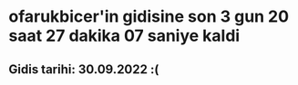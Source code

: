 # ofarukbicer'in gidisine son 3 gun 20 saat 27 dakika 07 saniye kaldi

## Gidis tarihi: 30.09.2022 :(